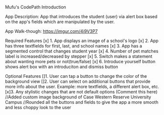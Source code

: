 Mufu's CodePath Introduction

App Description:
App that introduces the student (user) via alert box based on the app's fields which are manipulated by the user.

App Walk-though:
https://imgur.com/4i9V3P7

Required Features
[x] 1. App displays an image of a school's logo
[x] 2. App has three textfields for first, last, and school names
[x] 3. App has a segmented control that changes student year
[x] 4. Number of pet matches label is increased/decreased by stepper
[x] 5. Switch makes a statement about wanting more pets or not(true/false)
[x] 6. Introduce yourself button shows alert box with an introduciton and dismiss button

Optional Features
[]1. User can tap a button to change the color of the background view
[]2. User can select on additional buttons that provide more info about the user. Example: more textfields, a different alert box, etc.
[x]3. Any stylistic changes that are not default options (Comment this here)
        //Added custom image background of Case Western Reserve University Campus
        //Rounded all the buttons and fields to give the app a more smooth and less choppy look to the user
